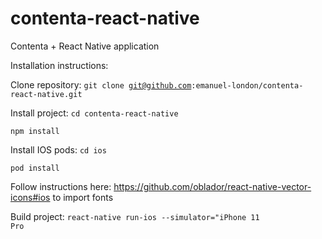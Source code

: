 # contenta-react-native
Contenta + React Native application

Installation instructions:

Clone repository:
<code>git clone git@github.com:emanuel-london/contenta-react-native.git</code>

Install project:
<code>cd contenta-react-native</code>

<code>npm install</code>

Install IOS pods:
<code>cd ios</code>

<code>pod install</code>

Follow instructions here: https://github.com/oblador/react-native-vector-icons#ios to import fonts

Build project:
<code>react-native run-ios --simulator="iPhone 11 Pro</code>

